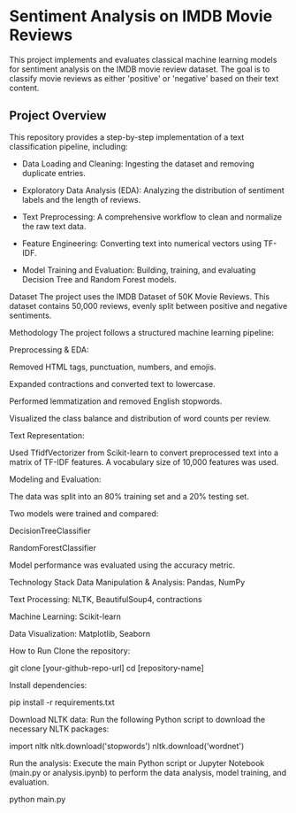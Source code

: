 # Sentiment Analysis on IMDB Movie Reviews
This project implements and evaluates classical machine learning models for sentiment analysis on the IMDB movie review dataset. The goal is to classify movie reviews as either 'positive' or 'negative' based on their text content.

## Project Overview
This repository provides a step-by-step implementation of a text classification pipeline, including:

- Data Loading and Cleaning: Ingesting the dataset and removing duplicate entries.

- Exploratory Data Analysis (EDA): Analyzing the distribution of sentiment labels and the length of reviews.

- Text Preprocessing: A comprehensive workflow to clean and normalize the raw text data.

- Feature Engineering: Converting text into numerical vectors using TF-IDF.

- Model Training and Evaluation: Building, training, and evaluating Decision Tree and Random Forest models.

Dataset
The project uses the IMDB Dataset of 50K Movie Reviews. This dataset contains 50,000 reviews, evenly split between positive and negative sentiments.

Methodology
The project follows a structured machine learning pipeline:

Preprocessing & EDA:

Removed HTML tags, punctuation, numbers, and emojis.

Expanded contractions and converted text to lowercase.

Performed lemmatization and removed English stopwords.

Visualized the class balance and distribution of word counts per review.

Text Representation:

Used TfidfVectorizer from Scikit-learn to convert preprocessed text into a matrix of TF-IDF features. A vocabulary size of 10,000 features was used.

Modeling and Evaluation:

The data was split into an 80% training set and a 20% testing set.

Two models were trained and compared:

DecisionTreeClassifier

RandomForestClassifier

Model performance was evaluated using the accuracy metric.

Technology Stack
Data Manipulation & Analysis: Pandas, NumPy

Text Processing: NLTK, BeautifulSoup4, contractions

Machine Learning: Scikit-learn

Data Visualization: Matplotlib, Seaborn

How to Run
Clone the repository:

git clone [your-github-repo-url]
cd [repository-name]

Install dependencies:

pip install -r requirements.txt

Download NLTK data:
Run the following Python script to download the necessary NLTK packages:

import nltk
nltk.download('stopwords')
nltk.download('wordnet')

Run the analysis:
Execute the main Python script or Jupyter Notebook (main.py or analysis.ipynb) to perform the data analysis, model training, and evaluation.

python main.py
